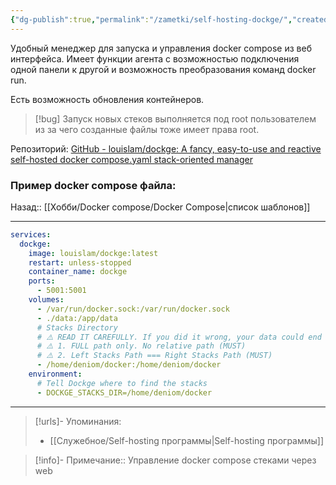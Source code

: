 ```yaml
---
{"dg-publish":true,"permalink":"/zametki/self-hosting-dockge/","created":"2024-09-08 02:23","updated":"2024-09-24T23:10:43+03:00"}
---
```


Удобный менеджер для запуска и управления docker compose из веб интерфейса. Имеет функции агента с возможностью подключения одной панели к другой и возможность преобразования команд docker run.

Есть возможность обновления контейнеров.

> [!bug]
> Запуск новых стеков выполняется под root пользователем из за чего созданные файлы тоже имеет права root.

Репозиторий: [GitHub - louislam/dockge: A fancy, easy-to-use and reactive self-hosted docker compose.yaml stack-oriented manager](https://github.com/louislam/dockge)

### Пример docker compose файла:

<div class="transclusion internal-embed is-loaded"><div class="markdown-embed">




Назад:: [[Хобби/Docker compose/Docker Compose\|список шаблонов]]

---
```yaml
services:
  dockge:
    image: louislam/dockge:latest
    restart: unless-stopped
    container_name: dockge
    ports:
      - 5001:5001
    volumes:
      - /var/run/docker.sock:/var/run/docker.sock
      - ./data:/app/data
      # Stacks Directory
      # ⚠️ READ IT CAREFULLY. If you did it wrong, your data could end up writing into a WRONG PATH.
      # ⚠️ 1. FULL path only. No relative path (MUST)
      # ⚠️ 2. Left Stacks Path === Right Stacks Path (MUST)
      - /home/deniom/docker:/home/deniom/docker
    environment:
      # Tell Dockge where to find the stacks
      - DOCKGE_STACKS_DIR=/home/deniom/docker
```



</div></div>


---
> [!urls]- Упоминания:
> - [[Служебное/Self-hosting программы\|Self-hosting программы]]

> [!info]-
> Примечание:: Управление docker compose стеками через web
